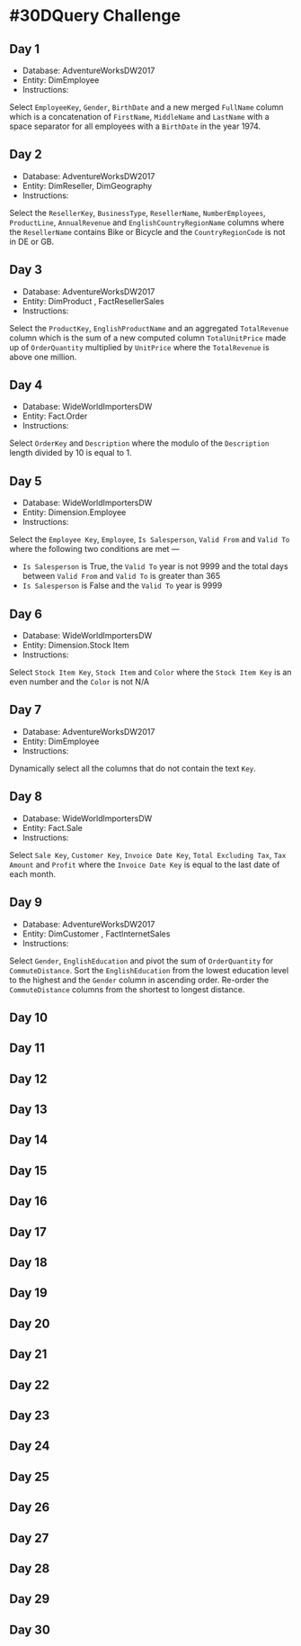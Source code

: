 # #30DQuery Challenge

## Day 1

- Database: AdventureWorksDW2017
- Entity: DimEmployee
- Instructions:

Select `EmployeeKey`, `Gender`, `BirthDate` and a new merged `FullName` column which is a concatenation of `FirstName`, `MiddleName` and `LastName` with a space separator for all employees with a `BirthDate` in the year 1974.

## Day 2

- Database: AdventureWorksDW2017
- Entity: DimReseller, DimGeography
- Instructions:

Select the `ResellerKey`, `BusinessType`, `ResellerName`, `NumberEmployees`, `ProductLine`, `AnnualRevenue` and `EnglishCountryRegionName` columns where the `ResellerName` contains Bike or Bicycle and the `CountryRegionCode` is not in DE or GB.

## Day 3

- Database: AdventureWorksDW2017
- Entity: DimProduct , FactResellerSales
- Instructions:

Select the `ProductKey`, `EnglishProductName` and an aggregated `TotalRevenue` column which is the sum of a new computed column `TotalUnitPrice` made up of `OrderQuantity` multiplied by `UnitPrice` where the `TotalRevenue` is above one million.

## Day 4

- Database: WideWorldImportersDW
- Entity: Fact.Order
- Instructions:

Select `OrderKey` and `Description` where the modulo of the `Description` length divided by 10 is equal to 1.

## Day 5

- Database: WideWorldImportersDW
- Entity: Dimension.Employee
- Instructions:

Select the `Employee Key`, `Employee`, `Is Salesperson`, `Valid From` and `Valid To` where the following two conditions are met —

- `Is Salesperson` is True, the `Valid To` year is not 9999 and the total days between `Valid From` and `Valid To` is greater than 365
- `Is Salesperson` is False and the `Valid To` year is 9999

## Day 6

- Database: WideWorldlmportersDW
- Entity: Dimension.Stock Item
- Instructions:

Select `Stock Item Key`, `Stock Item` and `Color` where the `Stock Item Key` is an even number and the `Color` is not N/A

## Day 7

- Database: AdventureWorksDW2017
- Entity: DimEmployee
- Instructions:

Dynamically select all the columns that do not contain the text `Key`.

## Day 8

- Database: WideWorldlmportersDW
- Entity: Fact.Sale
- Instructions:

Select `Sale Key`, `Customer Key`, `Invoice Date Key`, `Total Excluding Tax`, `Tax Amount` and `Profit` where the `Invoice Date Key` is equal to the last date of each month.

## Day 9

- Database: AdventureWorksDW2017
- Entity: DimCustomer , FactlnternetSales
- Instructions:

Select `Gender`, `EnglishEducation` and pivot the sum of `OrderQuantity` for `CommuteDistance`. Sort the `EnglishEducation` from the lowest education level to the highest and the `Gender` column in ascending order. Re-order the `CommuteDistance` columns from the shortest to longest distance.

## Day 10

## Day 11

## Day 12

## Day 13

## Day 14

## Day 15

## Day 16

## Day 17

## Day 18

## Day 19

## Day 20

## Day 21

## Day 22

## Day 23

## Day 24

## Day 25

## Day 26

## Day 27

## Day 28

## Day 29

## Day 30
